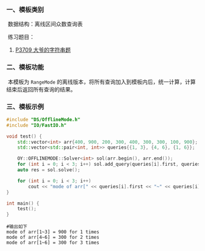 ### 一、模板类别

​	数据结构：离线区间众数查询表

​	练习题目：

1. [P3709 大爷的字符串题](https://www.luogu.com.cn/problem/P3709)


### 二、模板功能

​		本模板为 `RangeMode` 的离线版本，将所有查询加入到模板内后，统一计算，计算结束后返回所有查询的结果。

### 三、模板示例

```c++
#include "DS/OfflineMode.h"
#include "IO/FastIO.h"

void test() {
    std::vector<int> arr{400, 900, 200, 300, 400, 300, 300, 100, 900};
    std::vector<std::pair<int, int>> queries{{1, 3}, {4, 6}, {1, 6}};

    OY::OFFLINEMODE::Solver<int> sol(arr.begin(), arr.end());
    for (int i = 0; i < 3; i++) sol.add_query(queries[i].first, queries[i].second);
    auto res = sol.solve();

    for (int i = 0; i < 3; i++)
        cout << "mode of arr[" << queries[i].first << "~" << queries[i].second << "] = " << res[i].m_elem << " for " << res[i].m_freq << " times" << endl;
}

int main() {
    test();
}
```

```
#输出如下
mode of arr[1~3] = 900 for 1 times
mode of arr[4~6] = 300 for 2 times
mode of arr[1~6] = 300 for 3 times

```

